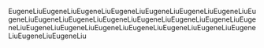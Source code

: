 EugeneLiuEugeneLiuEugeneLiuEugeneLiuEugeneLiuEugeneLiuEugeneLiuEugeneLiuEugeneLiuEugeneLiuEugeneLiuEugeneLiuEugeneLiuEugeneLiuEugeneLiuEugeneLiuEugeneLiuEugeneLiuEugeneLiuEugeneLiuEugeneLiuEugeneLiuEugeneLiuEugeneLiu

